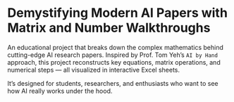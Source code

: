 # Demystifying Modern AI Papers with Matrix and Number Walkthroughs

An educational project that breaks down the complex mathematics behind cutting-edge AI research papers. Inspired by Prof. Tom Yeh’s `AI by Hand` approach, this project reconstructs key equations, matrix operations, and numerical steps — all visualized in interactive Excel sheets.

It’s designed for students, researchers, and enthusiasts who want to see how AI really works under the hood.

